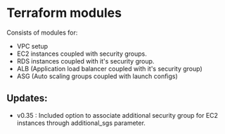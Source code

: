 # Terraform modules

Consists of modules for:
 * VPC setup
 * EC2 instances coupled with security groups.
 * RDS instances coupled with it's security group.
 * ALB (Application load balancer coupled with it's security group)
 * ASG (Auto scaling groups coupled with launch configs)

## Updates:
* v0.35 : Included option to associate additional security group for EC2 instances through additional_sgs parameter.
